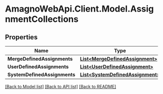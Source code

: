 
# AmagnoWebApi.Client.Model.AssignmentCollections

## Properties

Name | Type | Description | Notes
------------ | ------------- | ------------- | -------------
**MergeDefinedAssignments** | [**List&lt;MergeDefinedAssignment&gt;**](MergeDefinedAssignment.md) |  | [optional] 
**UserDefinedAssignments** | [**List&lt;UserDefinedAssignment&gt;**](UserDefinedAssignment.md) |  | [optional] 
**SystemDefinedAssignments** | [**List&lt;SystemDefinedAssignment&gt;**](SystemDefinedAssignment.md) |  | [optional] 

[[Back to Model list]](../README.md#documentation-for-models)
[[Back to API list]](../README.md#documentation-for-api-endpoints)
[[Back to README]](../README.md)

